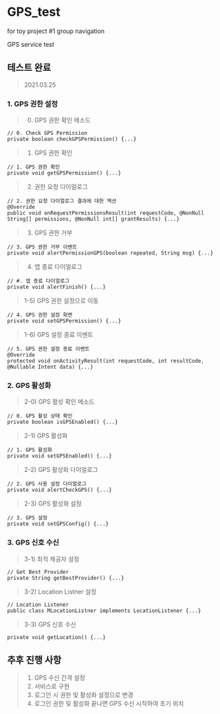 # GPS_test
 for toy project #1 group navigation

 GPS service test

## 테스트 완료

>2021.03.25
>
### 1. GPS 권한 설정
 >  0) GPS 권한 확인 메소드

    // 0. Check GPS Permission
    private boolean checkGPSPermission() {...}

 >  1) GPS 권한 확인    

    // 1. GPS 권한 확인
    private void getGPSPermission() {...}
    
 >  2) 권한 요청 다이얼로그

    // 2. 권한 요청 다이얼로그 결과에 대한 액션
    @Override
    public void onRequestPermissionsResult(int requestCode, @NonNull String[] permissions, @NonNull int[] grantResults) {...}
    
 >  3) GPS 권한 거부

    // 3. GPS 권한 거부 이벤트
    private void alertPermissionGPS(boolean repeated, String msg) {...}

 >  4) 앱 종료 다이얼로그

    // #. 앱 종료 다이얼로그
    private void alertFinish() {...}
    
 > 1-5) GPS 권한 설정으로 이동

    // 4. GPS 권한 설정 화면
    private void setGPSPermission() {...}
    
 > 1-6) GPS 설정 종료 이벤트

    // 5. GPS 권한 설정 종료 이벤트
    @Override
    protected void onActivityResult(int requestCode, int resultCode, @Nullable Intent data) {...}

### 2. GPS 활성화
 > 2-0) GPS 활성 확인 메소드

    // 0. GPS 활성 상태 확인
    private boolean isGPSEnabled() {...}

 > 2-1) GPS 활성화

    // 1. GPS 활성화
    private void setGPSEnabled() {...}
    
 > 2-2) GPS 활성화 다이얼로그

    // 2. GPS 사용 설정 다이얼로그
    private void alertCheckGPS() {...}
    
 > 2-3) GPS 활성화 설정

    // 3. GPS 설정
    private void setGPSConfig() {...}

### 3. GPS 신호 수신
 > 3-1) 최적 제공자 설정

    // Get Best Provider
    private String getBestProvider() {...}
    
 > 3-2) Location Listner 설정

    // Location Listener
    public class MLocationListner implements LocationListener {...}
    
 > 3-3) GPS 신호 수신

    private void getLocation() {...}
    
## 추후 진행 사항

>1. GPS 수신 간격 설정
>2. 서비스로 구현
>3. 로그인 시 권한 및 활성화 설정으로 변경
>4. 로그인 권한 및 활성화 끝나면 GPS 수신 시작하여 초기 위치 
